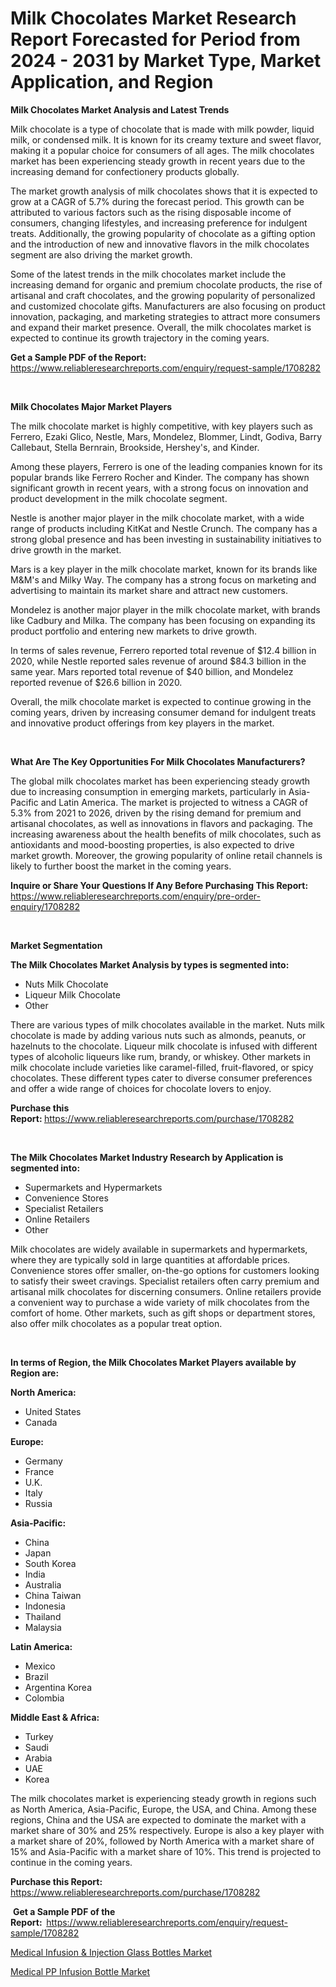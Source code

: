 <p><h1>Milk Chocolates Market Research Report Forecasted for Period from 2024 -  2031 by Market Type, Market Application, and Region</h1></p><p><strong>Milk Chocolates Market Analysis and Latest Trends</strong></p>
<p><p>Milk chocolate is a type of chocolate that is made with milk powder, liquid milk, or condensed milk. It is known for its creamy texture and sweet flavor, making it a popular choice for consumers of all ages. The milk chocolates market has been experiencing steady growth in recent years due to the increasing demand for confectionery products globally.</p><p>The market growth analysis of milk chocolates shows that it is expected to grow at a CAGR of 5.7% during the forecast period. This growth can be attributed to various factors such as the rising disposable income of consumers, changing lifestyles, and increasing preference for indulgent treats. Additionally, the growing popularity of chocolate as a gifting option and the introduction of new and innovative flavors in the milk chocolates segment are also driving the market growth.</p><p>Some of the latest trends in the milk chocolates market include the increasing demand for organic and premium chocolate products, the rise of artisanal and craft chocolates, and the growing popularity of personalized and customized chocolate gifts. Manufacturers are also focusing on product innovation, packaging, and marketing strategies to attract more consumers and expand their market presence. Overall, the milk chocolates market is expected to continue its growth trajectory in the coming years.</p></p>
<p><strong>Get a Sample PDF of the Report:&nbsp;</strong> <a href="https://www.reliableresearchreports.com/enquiry/request-sample/1708282">https://www.reliableresearchreports.com/enquiry/request-sample/1708282</a></p>
<p>&nbsp;</p>
<p><strong>Milk Chocolates Major Market Players</strong></p>
<p><p>The milk chocolate market is highly competitive, with key players such as Ferrero, Ezaki Glico, Nestle, Mars, Mondelez, Blommer, Lindt, Godiva, Barry Callebaut, Stella Bernrain, Brookside, Hershey's, and Kinder. </p><p>Among these players, Ferrero is one of the leading companies known for its popular brands like Ferrero Rocher and Kinder. The company has shown significant growth in recent years, with a strong focus on innovation and product development in the milk chocolate segment.</p><p>Nestle is another major player in the milk chocolate market, with a wide range of products including KitKat and Nestle Crunch. The company has a strong global presence and has been investing in sustainability initiatives to drive growth in the market.</p><p>Mars is a key player in the milk chocolate market, known for its brands like M&M's and Milky Way. The company has a strong focus on marketing and advertising to maintain its market share and attract new customers.</p><p>Mondelez is another major player in the milk chocolate market, with brands like Cadbury and Milka. The company has been focusing on expanding its product portfolio and entering new markets to drive growth.</p><p>In terms of sales revenue, Ferrero reported total revenue of $12.4 billion in 2020, while Nestle reported sales revenue of around $84.3 billion in the same year. Mars reported total revenue of $40 billion, and Mondelez reported revenue of $26.6 billion in 2020.</p><p>Overall, the milk chocolate market is expected to continue growing in the coming years, driven by increasing consumer demand for indulgent treats and innovative product offerings from key players in the market.</p></p>
<p>&nbsp;</p>
<p><strong>What Are The Key Opportunities For Milk Chocolates Manufacturers?</strong></p>
<p><p>The global milk chocolates market has been experiencing steady growth due to increasing consumption in emerging markets, particularly in Asia-Pacific and Latin America. The market is projected to witness a CAGR of 5.3% from 2021 to 2026, driven by the rising demand for premium and artisanal chocolates, as well as innovations in flavors and packaging. The increasing awareness about the health benefits of milk chocolates, such as antioxidants and mood-boosting properties, is also expected to drive market growth. Moreover, the growing popularity of online retail channels is likely to further boost the market in the coming years.</p></p>
<p><strong>Inquire or Share Your Questions If Any Before Purchasing This Report:</strong> <a href="https://www.reliableresearchreports.com/enquiry/pre-order-enquiry/1708282">https://www.reliableresearchreports.com/enquiry/pre-order-enquiry/1708282</a></p>
<p>&nbsp;</p>
<p><strong>Market Segmentation</strong></p>
<p><strong>The Milk Chocolates Market Analysis by types is segmented into:</strong></p>
<p><ul><li>Nuts Milk Chocolate</li><li>Liqueur Milk Chocolate</li><li>Other</li></ul></p>
<p><p>There are various types of milk chocolates available in the market. Nuts milk chocolate is made by adding various nuts such as almonds, peanuts, or hazelnuts to the chocolate. Liqueur milk chocolate is infused with different types of alcoholic liqueurs like rum, brandy, or whiskey. Other markets in milk chocolate include varieties like caramel-filled, fruit-flavored, or spicy chocolates. These different types cater to diverse consumer preferences and offer a wide range of choices for chocolate lovers to enjoy.</p></p>
<p><strong>Purchase this Report:&nbsp;</strong><a href="https://www.reliableresearchreports.com/purchase/1708282">https://www.reliableresearchreports.com/purchase/1708282</a></p>
<p>&nbsp;</p>
<p><strong>The Milk Chocolates Market Industry Research by Application is segmented into:</strong></p>
<p><ul><li>Supermarkets and Hypermarkets</li><li>Convenience Stores</li><li>Specialist Retailers</li><li>Online Retailers</li><li>Other</li></ul></p>
<p><p>Milk chocolates are widely available in supermarkets and hypermarkets, where they are typically sold in large quantities at affordable prices. Convenience stores offer smaller, on-the-go options for customers looking to satisfy their sweet cravings. Specialist retailers often carry premium and artisanal milk chocolates for discerning consumers. Online retailers provide a convenient way to purchase a wide variety of milk chocolates from the comfort of home. Other markets, such as gift shops or department stores, also offer milk chocolates as a popular treat option.</p></p>
<p>&nbsp;</p>
<p><strong>In terms of Region, the Milk Chocolates Market Players available by Region are:</strong></p>
<p>
    <p> <strong> North America: </strong>
        <ul>
            <li>United States</li>
            <li>Canada</li>
        </ul>
        </p> 
    <p> <strong> Europe: </strong>
        <ul>
            <li>Germany</li>
            <li>France</li>
            <li>U.K.</li>
            <li>Italy</li>
            <li>Russia</li>
        </ul>
        </p> 
    <p> <strong> Asia-Pacific: </strong>
        <ul>
            <li>China</li>
            <li>Japan</li>
            <li>South Korea</li>
            <li>India</li>
            <li>Australia</li>
            <li>China Taiwan</li>
            <li>Indonesia</li>
            <li>Thailand</li>
            <li>Malaysia</li>
        </ul>
        </p> 
    <p> <strong> Latin America: </strong>
        <ul>
            <li>Mexico</li>
            <li>Brazil</li>
            <li>Argentina Korea</li>
            <li>Colombia</li>
        </ul>
        </p> 
    <p> <strong> Middle East & Africa: </strong>
        <ul>
            <li>Turkey</li>
            <li>Saudi</li>
            <li>Arabia</li>
            <li>UAE</li>
            <li>Korea</li>
        </ul>
    </p>
    </p>
<p><p>The milk chocolates market is experiencing steady growth in regions such as North America, Asia-Pacific, Europe, the USA, and China. Among these regions, China and the USA are expected to dominate the market with a market share of 30% and 25% respectively. Europe is also a key player with a market share of 20%, followed by North America with a market share of 15% and Asia-Pacific with a market share of 10%. This trend is projected to continue in the coming years.</p></p>
<p><strong>Purchase this Report: </strong><a href="https://www.reliableresearchreports.com/purchase/1708282">https://www.reliableresearchreports.com/purchase/1708282</a></p>
<p>&nbsp;<strong>Get a Sample PDF of the Report:&nbsp;&nbsp;</strong><a href="https://www.reliableresearchreports.com/enquiry/request-sample/1708282">https://www.reliableresearchreports.com/enquiry/request-sample/1708282</a></p>
<p><strong></strong></p>
<p><p><a href="https://issuu.com/reportprime-2/docs/medical-infusion-injection-glass-bottles-market-si">Medical Infusion & Injection Glass Bottles Market</a></p><p><a href="https://issuu.com/reportprime-2/docs/medical-pp-infusion-bottle-market-size-2030.pptx">Medical PP Infusion Bottle Market</a></p></p>
